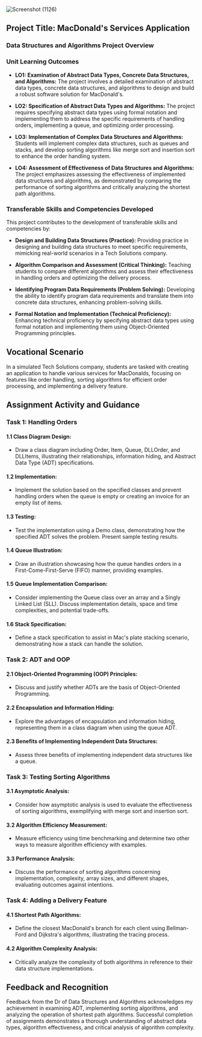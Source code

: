 

![Screenshot (1126)](https://github.com/RashidHasan/MacDonalds-Services-Application/assets/136935583/ff7a8e59-6492-47dc-9296-672d3713adae)


## Project Title: MacDonald's Services Application

### Data Structures and Algorithms Project Overview

### Unit Learning Outcomes
- **LO1: Examination of Abstract Data Types, Concrete Data Structures, and Algorithms:**
  The project involves a detailed examination of abstract data types, concrete data structures, and algorithms to design and build a robust software solution for MacDonald's.

- **LO2: Specification of Abstract Data Types and Algorithms:**
  The project requires specifying abstract data types using formal notation and implementing them to address the specific requirements of handling orders, implementing a queue, and optimizing order processing.

- **LO3: Implementation of Complex Data Structures and Algorithms:**
  Students will implement complex data structures, such as queues and stacks, and develop sorting algorithms like merge sort and insertion sort to enhance the order handling system.

- **LO4: Assessment of Effectiveness of Data Structures and Algorithms:**
  The project emphasizes assessing the effectiveness of implemented data structures and algorithms, as demonstrated by comparing the performance of sorting algorithms and critically analyzing the shortest path algorithms.

### Transferable Skills and Competencies Developed
This project contributes to the development of transferable skills and competencies by:
- **Design and Building Data Structures (Practice):**
  Providing practice in designing and building data structures to meet specific requirements, mimicking real-world scenarios in a Tech Solutions company.

- **Algorithm Comparison and Assessment (Critical Thinking):**
  Teaching students to compare different algorithms and assess their effectiveness in handling orders and optimizing the delivery process.

- **Identifying Program Data Requirements (Problem Solving):**
  Developing the ability to identify program data requirements and translate them into concrete data structures, enhancing problem-solving skills.

- **Formal Notation and Implementation (Technical Proficiency):**
  Enhancing technical proficiency by specifying abstract data types using formal notation and implementing them using Object-Oriented Programming principles.

## Vocational Scenario
In a simulated Tech Solutions company, students are tasked with creating an application to handle various services for MacDonalds, focusing on features like order handling, sorting algorithms for efficient order processing, and implementing a delivery feature.

## Assignment Activity and Guidance

### Task 1: Handling Orders

#### 1.1 Class Diagram Design:
- Draw a class diagram including Order, Item, Queue, DLLOrder, and DLLItems, illustrating their relationships, information hiding, and Abstract Data Type (ADT) specifications.

#### 1.2 Implementation:
- Implement the solution based on the specified classes and prevent handling orders when the queue is empty or creating an invoice for an empty list of items.

#### 1.3 Testing:
- Test the implementation using a Demo class, demonstrating how the specified ADT solves the problem. Present sample testing results.

#### 1.4 Queue Illustration:
- Draw an illustration showcasing how the queue handles orders in a First-Come-First-Serve (FIFO) manner, providing examples.

#### 1.5 Queue Implementation Comparison:
- Consider implementing the Queue class over an array and a Singly Linked List (SLL). Discuss implementation details, space and time complexities, and potential trade-offs.

#### 1.6 Stack Specification:
- Define a stack specification to assist in Mac's plate stacking scenario, demonstrating how a stack can handle the solution.

### Task 2: ADT and OOP

#### 2.1 Object-Oriented Programming (OOP) Principles:
- Discuss and justify whether ADTs are the basis of Object-Oriented Programming.

#### 2.2 Encapsulation and Information Hiding:
- Explore the advantages of encapsulation and information hiding, representing them in a class diagram when using the queue ADT.

#### 2.3 Benefits of Implementing Independent Data Structures:
- Assess three benefits of implementing independent data structures like a queue.

### Task 3: Testing Sorting Algorithms

#### 3.1 Asymptotic Analysis:
- Consider how asymptotic analysis is used to evaluate the effectiveness of sorting algorithms, exemplifying with merge sort and insertion sort.

#### 3.2 Algorithm Efficiency Measurement:
- Measure efficiency using time benchmarking and determine two other ways to measure algorithm efficiency with examples.

#### 3.3 Performance Analysis:
- Discuss the performance of sorting algorithms concerning implementation, complexity, array sizes, and different shapes, evaluating outcomes against intentions.

### Task 4: Adding a Delivery Feature

#### 4.1 Shortest Path Algorithms:
- Define the closest MacDonald's branch for each client using Bellman-Ford and Dijkstra's algorithms, illustrating the tracing process.

#### 4.2 Algorithm Complexity Analysis:
- Critically analyze the complexity of both algorithms in reference to their data structure implementations.

## Feedback and Recognition
Feedback from the Dr of Data Structures and Algorithms acknowledges my achievement in examining ADT, implementing sorting algorithms, and analyzing the operation of shortest path algorithms. Successful completion of assignments demonstrates a thorough understanding of abstract data types, algorithm effectiveness, and critical analysis of algorithm complexity.
